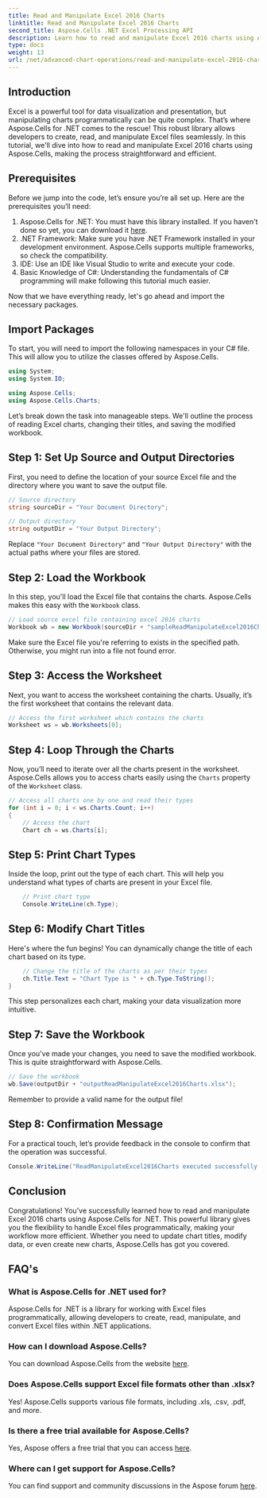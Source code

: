 ```yaml
---
title: Read and Manipulate Excel 2016 Charts
linktitle: Read and Manipulate Excel 2016 Charts
second_title: Aspose.Cells .NET Excel Processing API
description: Learn how to read and manipulate Excel 2016 charts using Aspose.Cells for .NET with this step-by-step guide.
type: docs
weight: 13
url: /net/advanced-chart-operations/read-and-manipulate-excel-2016-charts/
---
```

## Introduction

Excel is a powerful tool for data visualization and presentation, but manipulating charts programmatically can be quite complex. That’s where Aspose.Cells for .NET comes to the rescue! This robust library allows developers to create, read, and manipulate Excel files seamlessly. In this tutorial, we'll dive into how to read and manipulate Excel 2016 charts using Aspose.Cells, making the process straightforward and efficient.

## Prerequisites

Before we jump into the code, let’s ensure you’re all set up. Here are the prerequisites you’ll need:

1. Aspose.Cells for .NET: You must have this library installed. If you haven't done so yet, you can download it [here](https://releases.aspose.com/cells/net/).
2. .NET Framework: Make sure you have .NET Framework installed in your development environment. Aspose.Cells supports multiple frameworks, so check the compatibility.
3. IDE: Use an IDE like Visual Studio to write and execute your code. 
4. Basic Knowledge of C#: Understanding the fundamentals of C# programming will make following this tutorial much easier.

Now that we have everything ready, let's go ahead and import the necessary packages.

## Import Packages

To start, you will need to import the following namespaces in your C# file. This will allow you to utilize the classes offered by Aspose.Cells.

```csharp
using System;
using System.IO;

using Aspose.Cells;
using Aspose.Cells.Charts;
```

Let’s break down the task into manageable steps. We'll outline the process of reading Excel charts, changing their titles, and saving the modified workbook.

## Step 1: Set Up Source and Output Directories

First, you need to define the location of your source Excel file and the directory where you want to save the output file.

```csharp
// Source directory
string sourceDir = "Your Document Directory";

// Output directory
string outputDir = "Your Output Directory";
```

Replace `"Your Document Directory"` and `"Your Output Directory"` with the actual paths where your files are stored.

## Step 2: Load the Workbook

In this step, you'll load the Excel file that contains the charts. Aspose.Cells makes this easy with the `Workbook` class.

```csharp
// Load source excel file containing excel 2016 charts
Workbook wb = new Workbook(sourceDir + "sampleReadManipulateExcel2016Charts.xlsx");
```

Make sure the Excel file you're referring to exists in the specified path. Otherwise, you might run into a file not found error.

## Step 3: Access the Worksheet

Next, you want to access the worksheet containing the charts. Usually, it’s the first worksheet that contains the relevant data.

```csharp
// Access the first worksheet which contains the charts
Worksheet ws = wb.Worksheets[0];
```

## Step 4: Loop Through the Charts

Now, you’ll need to iterate over all the charts present in the worksheet. Aspose.Cells allows you to access charts easily using the `Charts` property of the `Worksheet` class.

```csharp
// Access all charts one by one and read their types
for (int i = 0; i < ws.Charts.Count; i++)
{
    // Access the chart
    Chart ch = ws.Charts[i];
```

## Step 5: Print Chart Types

Inside the loop, print out the type of each chart. This will help you understand what types of charts are present in your Excel file.

```csharp
    // Print chart type
    Console.WriteLine(ch.Type);
```

## Step 6: Modify Chart Titles

Here's where the fun begins! You can dynamically change the title of each chart based on its type.

```csharp
    // Change the title of the charts as per their types
    ch.Title.Text = "Chart Type is " + ch.Type.ToString();
}
```

This step personalizes each chart, making your data visualization more intuitive.

## Step 7: Save the Workbook

Once you've made your changes, you need to save the modified workbook. This is quite straightforward with Aspose.Cells.

```csharp
// Save the workbook
wb.Save(outputDir + "outputReadManipulateExcel2016Charts.xlsx");
```

Remember to provide a valid name for the output file!

## Step 8: Confirmation Message

For a practical touch, let’s provide feedback in the console to confirm that the operation was successful.

```csharp
Console.WriteLine("ReadManipulateExcel2016Charts executed successfully.");
```

## Conclusion

Congratulations! You’ve successfully learned how to read and manipulate Excel 2016 charts using Aspose.Cells for .NET. This powerful library gives you the flexibility to handle Excel files programmatically, making your workflow more efficient. Whether you need to update chart titles, modify data, or even create new charts, Aspose.Cells has got you covered.

## FAQ's

### What is Aspose.Cells for .NET used for?
Aspose.Cells for .NET is a library for working with Excel files programmatically, allowing developers to create, read, manipulate, and convert Excel files within .NET applications.

### How can I download Aspose.Cells?
You can download Aspose.Cells from the website [here](https://releases.aspose.com/cells/net/).

### Does Aspose.Cells support Excel file formats other than .xlsx?
Yes! Aspose.Cells supports various file formats, including .xls, .csv, .pdf, and more.

### Is there a free trial available for Aspose.Cells?
Yes, Aspose offers a free trial that you can access [here](https://releases.aspose.com/).

### Where can I get support for Aspose.Cells?
You can find support and community discussions in the Aspose forum [here](https://forum.aspose.com/c/cells/9).
